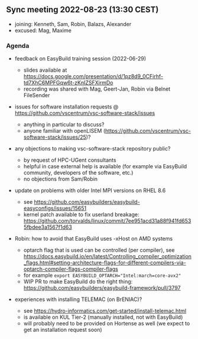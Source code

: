 ## Sync meeting 2022-08-23 (13:30 CEST)

- joining: Kenneth, Sam, Robin, Balazs, Alexander
- excused: Mag, Maxime

### Agenda

- feedback on EasyBuild training session (2022-06-29)
    - slides available at https://docs.google.com/presentation/d/1pz8d9_0CFirhf-td7XhC6MPFGqw6t-zKnIZSFXirmDo
    - recording was shared with Mag, Geert-Jan, Robin via Belnet FileSender

- issues for software installation requests @ https://github.com/vscentrum/vsc-software-stack/issues
    - anything in particular to discuss?
    - anyone familiar with openLISEM (https://github.com/vscentrum/vsc-software-stack/issues/25)?

- any objections to making vsc-software-stack repository public?
    - by request of HPC-UGent consultants
    - helpful in case external help is available (for example via EasyBuild community, developers of the software, etc.)
    - no objections from Sam/Robin

- update on problems with older Intel MPI versions on RHEL 8.6
    - see https://github.com/easybuilders/easybuild-easyconfigs/issues/15651
    - kernel patch available to fix userland breakage: https://github.com/torvalds/linux/commit/7ee951acd31a88f941fd6535fbdee3a1567f1d63

- Robin: how to avoid that EasyBuild uses -xHost on AMD systems
    - optarch flag that is used can be controlled (per compiler), see https://docs.easybuild.io/en/latest/Controlling_compiler_optimization_flags.html#setting-architecture-flags-for-different-compilers-via-optarch-compiler-flags-compiler-flags
    - for example `export EASYBUILD_OPTARCH="Intel:march=core-avx2"`
    - WIP PR to make EasyBuild do the right thing: https://github.com/easybuilders/easybuild-framework/pull/3797

- experiences with installing TELEMAC (on BrENIAC)?
    - see https://hydro-informatics.com/get-started/install-telemac.html
    - is available on KUL Tier-2 (manually installed, not with EasyBuild)
    - will probably need to be provided on Hortense as well (we expect to get an installation request soon)
